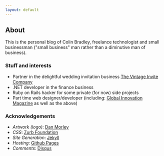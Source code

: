 ```yaml
---
layout: default
---
```


## About

This is the personal blog of Colin Bradley, freelance technologist and small businessman ("small business" man rather than a diminutive man of business).

### Stuff and interests

  * Partner in the delightful wedding invitation business [The Vintage Invite Company](http://thevintageinvite.com)
  * .NET developer in the finance business
  * Ruby on Rails hacker for some private (for now) side projects
  * Part time web designer/developer (including: [Global Innovation Magazine](http://www.globalinnovationmagazine.com) as well as the above)

### Acknowledgements

  * *Artwork (logo)*: [Dan Morley](http://www.danmorley.com/)
  * *CSS*: [Zurb Foundation](http://foundation.zurb.com/)
  * *Site Generation*: [Jekyll](http://jekyllrb.com/)
  * *Hosting*: [Github Pages](http://pages.github.com/)
  * *Comments*: [Disqus](http://disqus.com/)
